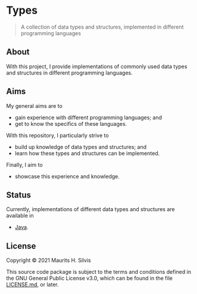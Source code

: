 # Types

> A collection of data types and structures, implemented in different programming languages

## About

With this project, I provide implementations of commonly used data types and structures in different programming languages.

## Aims

My general aims are to

* gain experience with different programming languages; and
* get to know the specifics of these languages.
  
With this repository, I particularly strive to

* build up knowledge of data types and structures; and
* learn how these types and structures can be implemented.
  
Finally, I aim to

* showcase this experience and knowledge.

## Status

Currently, implementations of different data types and structures are available in

* [Java](java/).

## License

Copyright © 2021 Maurits H. Silvis

This source code package is subject to the terms and conditions defined in the GNU General Public License v3.0, which can be found in the file [LICENSE.md](LICENSE.md), or later.
